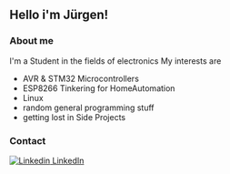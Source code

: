 ## Hello i'm Jürgen!

### About me
I'm a Student in the fields of electronics 
My interests are 
* AVR & STM32 Microcontrollers
* ESP8266 Tinkering for HomeAutomation
* Linux
* random general programming stuff
* getting lost in Side Projects






### Contact
[![Linkedin](https://i.stack.imgur.com/gVE0j.png) LinkedIn](http://linkedin.com/in/jürgen-markl-089730209)
&nbsp;




[Linkedin]: http://linkedin.com/in/jürgen-markl-089730209  "LinkedIn Profil"
